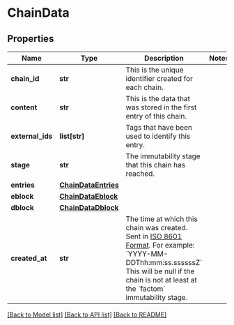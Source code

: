 # ChainData

## Properties
Name | Type | Description | Notes
------------ | ------------- | ------------- | -------------
**chain_id** | **str** | This is the unique identifier created for each chain. | 
**content** | **str** | This is the data that was stored in the first entry of this chain. | 
**external_ids** | **list[str]** | Tags that have been used to identify this entry. | 
**stage** | **str** | The immutability stage that this chain has reached. | 
**entries** | [**ChainDataEntries**](ChainDataEntries.md) |  | 
**eblock** | [**ChainDataEblock**](ChainDataEblock.md) |  | 
**dblock** | [**ChainDataDblock**](ChainDataDblock.md) |  | 
**created_at** | **str** | The time at which this chain was created. Sent in [ISO 8601 Format](https://en.wikipedia.org/wiki/ISO_8601). For example: &#x60;YYYY-MM-DDThh:mm:ss.ssssssZ&#x60; This will be null if the chain is not at least at the &#x60;factom&#x60; immutability stage. | 

[[Back to Model list]](../README.md#documentation-for-models) [[Back to API list]](../README.md#documentation-for-api-endpoints) [[Back to README]](../README.md)


